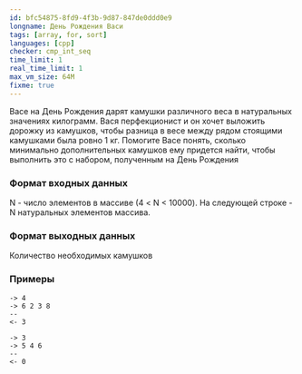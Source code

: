 ```yaml
---
id: bfc54875-8fd9-4f3b-9d87-847de0ddd0e9
longname: День Рождения Васи
tags: [array, for, sort]
languages: [cpp]
checker: cmp_int_seq
time_limit: 1
real_time_limit: 1
max_vm_size: 64M
fixme: true
---
```


Васе на День Рождения дарят камушки различного веса в натуральных значениях килограмм. Вася перфекционист и он хочет выложить дорожку из камушков, чтобы разница в весе между рядом стоящими камушками была ровно 1 кг. Помогите Васе понять, сколько минимально дополнительных камушков ему придется найти, чтобы выполнить это с набором, полученным на День Рождения

### Формат входных данных

N - число элементов в массиве (4 < N < 10000).
На следующей строке - N натуральных элементов массива.

### Формат выходных данных

Количество необходимых камушков

### Примеры

```
-> 4
-> 6 2 3 8
--
<- 3
```

```
-> 3
-> 5 4 6
--
<- 0
```
